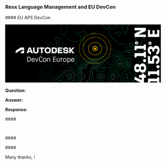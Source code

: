 <head>
<meta http-equiv="Content-Type" content="text/html; charset=utf-8">
<link rel="stylesheet" type="text/css" href="bc.css">
<script src="https://cdn.rawgit.com/google/code-prettify/master/loader/run_prettify.js" type="text/javascript"></script>
</head>

<!---

- email
  promote Autodesk Platform Services Developer Conference Europe - DevCon 2023 Sept 11-12 in Munich

- resx mnanagement language
  https://forums.autodesk.com/t5/revit-api-forum/revit-add-in-with-multiple-language-forms-based-on-current-ui/m-p/12140874#M73102



twitter:

 with the @AutodeskRevit #RevitAPI #BIM @DynamoBIM @AutodeskAPS

&ndash;  ...

linkedin:


#BIM #DynamoBIM #AutodeskAPS #Revit #API #IFC #SDK #Autodesk #AEC #adsk

the [Revit API discussion forum](http://forums.autodesk.com/t5/revit-api-forum/bd-p/160) thread

<center>
<img src="img/" alt="" title="" width="600"/>
<p style="font-size: 80%; font-style:italic"></p>
</center>

-->

### Resx Language Management and EU DevCon



####<a name="2"></a> EU APS DevCon

<center>
<img src="img/2023-08-01_eu_aps_devcon.png" alt="EU APS DevCon 2023" title="EU APS DevCon 2023" width="1100"/>
</center>


**Question:**

**Answer:**

**Response:**

####<a name="3"></a>

<pre class="prettyprint">

</pre>




####<a name="4"></a>


####<a name="5"></a>


Many thanks, !

